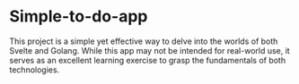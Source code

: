 # Simple-to-do-app
This project is a simple yet effective way to delve into the worlds of both Svelte and Golang. While this app may not be intended for real-world use, it serves as an excellent learning exercise to grasp the fundamentals of both technologies.

